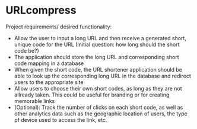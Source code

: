 # URLcompress
Project requirements/ desired functionality:

- Allow the user to input a long URL and then receive a generated short, unique code for the URL (Initial question: how long should the short code be?)
- The application should store the long URL and corresponding short code mapping in a database
- When given the short code, the URL shortener application should be able to look up the corresponding long URL in the database and redirect users to the appropriate site
- Allow users to choose their own short codes, as long as they are not allready taken. This could be useful for branding or for creating memorable links
- (Optional): Track the number of clicks on each short code, as well as other analytics data such as the geographic location of users, the type pf device used to access the link, etc.